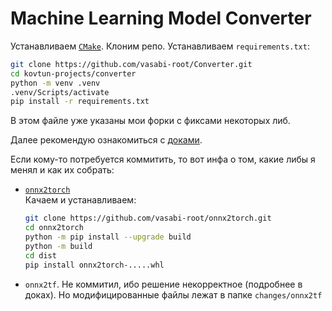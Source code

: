 # Machine Learning Model Converter
Устанавливаем [`CMake`](https://cmake.org/download/). Клоним репо. Устанавливаем `requirements.txt`:
```sh
git clone https://github.com/vasabi-root/Converter.git
cd kovtun-projects/converter
python -m venv .venv
.venv/Scripts/activate
pip install -r requirements.txt
```
В этом файле уже указаны мои форки с фиксами некоторых либ. 

Далее рекомендую ознакомиться с [доками](docs/notes.md).

Если кому-то потребуется коммитить, то вот инфа о том, какие либы я менял и как их собрать:

- [`onnx2torch`](https://github.com/vasabi-root/onnx2torch/commit/a3362df4f11c1d0c8236387d7d3f89a7e250b595)  
  Качаем и устанавливаем:
  ```sh
  git clone https://github.com/vasabi-root/onnx2torch.git
  cd onnx2torch
  python -m pip install --upgrade build
  python -m build
  cd dist
  pip install onnx2torch-.....whl
  ```
- `onnx2tf`. Не коммитил, ибо решение некорректное (подробнее в доках). Но модифицированные файлы лежат в папке `changes/onnx2tf`
